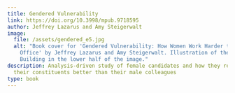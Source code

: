 ```yaml
---
title: Gendered Vulnerability
link: https://doi.org/10.3998/mpub.9718595
author: Jeffrey Lazarus and Amy Steigerwalt
image:
  file: /assets/gendered_e5.jpg
  alt: "Book cover for 'Gendered Vulnerability: How Women Work Harder to Stay in
    Office' by Jeffrey Lazarus and Amy Steigerwalt. Illustration of the Capitol
    Building in the lower half of the image."
description: Analysis-driven study of female candidates and how they represent
  their constituents better than their male colleagues
type: book
---
```

